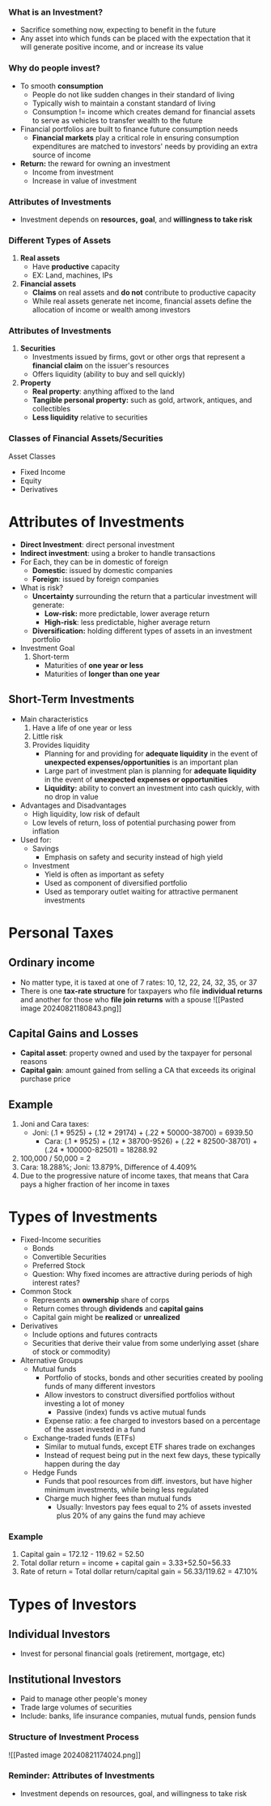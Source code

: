### What is an Investment?
- Sacrifice something now, expecting to benefit in the future
- Any asset into which funds can be placed with the expectation that it will generate positive income, and or increase its value

### Why do people invest?
- To smooth **consumption**
	- People do not like sudden changes in their standard of living
	- Typically wish to maintain a constant standard of living
	- Consumption != income which creates demand for financial assets to serve as vehicles to transfer wealth to the future
- Financial portfolios are built to finance future consumption needs
	- **Financial markets** play a critical role in ensuring consumption expenditures are matched to investors' needs by providing an extra source of income
- **Return:** the reward for owning an investment
	- Income from investment
	- Increase in value of investment
### Attributes of Investments
- Investment depends on **resources,** **goal**, and **willingness to take risk**

### Different Types of Assets
1. **Real assets**
	- Have **productive** capacity
	- EX: Land, machines, IPs
2. **Financial assets**
	- **Claims** on real assets and **do not** contribute to productive capacity
	- While real assets generate net income, financial assets define the allocation of income or wealth among investors

### Attributes of Investments
1. **Securities**
	- Investments issued by firms, govt or other orgs that represent a **financial claim** on the issuer's resources
	- Offers liquidity (ability to buy and sell quickly)
2. **Property**
	- **Real property**: anything affixed to the land
	- **Tangible personal property:** such as gold, artwork, antiques, and collectibles
	- **Less liquidity** relative to securities

### Classes of Financial Assets/Securities
Asset Classes
- Fixed Income
- Equity
- Derivatives

# Attributes of Investments
- **Direct Investment**: direct personal investment
- **Indirect investment**: using a broker to handle transactions
- For Each, they can be in domestic of foreign
	- **Domestic**: issued by domestic companies
	- **Foreign**: issued by foreign companies
- What is risk?
	- **Uncertainty** surrounding the return that a particular investment will generate:
		- **Low-risk:** more predictable, lower average return
		- **High-risk**: less predictable, higher average return
	- **Diversification:** holding different types of assets in an investment portfolio
- Investment Goal
	1. Short-term
		- Maturities of **one year or less**
		- Maturities of **longer than one year**
## Short-Term Investments
- Main characteristics
	1. Have a life of one year or less
	2. Little risk
	3. Provides liquidity
		- Planning for and providing for **adequate liquidity** in the event of **unexpected expenses/opportunities** is an important plan
		- Large part of investment plan is planning for **adequate liquidity** in the event of **unexpected expenses or opportunities**
		- **Liquidity:** ability to convert an investment into cash quickly, with no drop in value
- Advantages and Disadvantages
	- High liquidity, low risk of default
	- Low levels of return, loss of potential purchasing power from inflation
- Used for:
	- Savings
		- Emphasis on safety and security instead of high yield
	- Investment
		- Yield is often as important as sefety
		- Used as component of diversified portfolio
		- Used as temporary outlet waiting for attractive permanent investments
# Personal Taxes
## Ordinary income
- No matter type, it is taxed at one of 7 rates: 10, 12, 22, 24, 32, 35, or 37
- There is one **tax-rate structure** for taxpayers who file **individual returns** and another for those who **file join returns** with a spouse
![[Pasted image 20240821180843.png]]
## Capital Gains and Losses
- **Capital asset**: property owned and used by the taxpayer for personal reasons
- **Capital gain**: amount gained from selling a CA that exceeds its original purchase price
## Example
1. Joni and Cara taxes:
	- Joni: (.1 * 9525) + (.12 * 29174) + (.22 * 50000-38700) = 6939.50
		- Cara: (.1 * 9525) + (.12 * 38700-9526) + (.22 * 82500-38701) + (.24 * 100000-82501) = 18288.92
2. 100,000 / 50,000 = 2
3. Cara: 18.288%; Joni: 13.879%, Difference of 4.409%
4. Due to the progressive nature of income taxes, that means that Cara pays a higher fraction of her income in taxes
# Types of Investments
- Fixed-Income securities
	- Bonds
	- Convertible Securities
	- Preferred Stock
	- Question: Why fixed incomes are attractive during periods of high interest rates?
- Common Stock
	- Represents an **ownership** share of corps
	- Return comes through **dividends** and **capital gains**
	- Capital gain might be **realized** or **unrealized**
- Derivatives
	- Include options and futures contracts
	- Securities that derive their value from some underlying asset (share of stock or commodity)
- Alternative Groups
	- Mutual funds
		- Portfolio of stocks, bonds and other securities created by pooling funds of many different investors
		- Allow investors to construct diversified portfolios without investing a lot of money
			- Passive (index) funds vs active mutual funds
		- Expense ratio: a fee charged to investors based on a percentage of the asset invested in a fund
	- Exchange-traded funds (ETFs)
		- Similar to mutual funds, except ETF shares trade on exchanges
		- Instead of request being put in the next few days, these typically happen during the day
	- Hedge Funds
		- Funds that pool resources from diff. investors, but have higher minimum investments, while being less regulated
		- Charge much higher fees than mutual funds
			- Usually: Investors pay fees equal to 2% of assets invested plus 20% of any gains the fund may achieve

### Example
1. Capital gain = 172.12 - 119.62 = 52.50
2. Total dollar return = income + capital gain
= 3.33+52.50=56.33
3. Rate of return = Total dollar return/capital gain = 56.33/119.62 = 47.10%

# Types of Investors
## Individual Investors
- Invest for personal financial goals (retirement, mortgage, etc)
## Institutional Investors
- Paid to manage other people's money
- Trade large volumes of securities
- Include: banks, life insurance companies, mutual funds, pension funds
### Structure of Investment Process
![[Pasted image 20240821174024.png]]
### Reminder: Attributes of Investments
- Investment depends on resources, goal, and willingness to take risk
